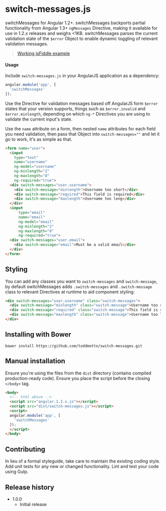 # switch-messages.js

switchMessages for Angular 1.2+. switchMessages backports partial functionality from Angular 1.3+ `ngMessages` Directive, making it available for use in 1.2.x releases and weighs &lt;1KB. switchMessages parses the current validation state of the `$error` Object to enable dynamic toggling of relevant validation messages.

> [Working jsFiddle example](http://jsfiddle.net/toddmotto/vfu3jde2)

#### Usage
Include `switch-messages.js` in your AngularJS application as a dependency:

```js
angular.module('app', [
  'switchMessages'
]);
```

Use the Directive for validation messages based off AngularJS form `$error` states that your version supports, things such as `$error.invalid` and `$error.minlength`, depending on which `ng-*` Directives you are using to validate the current input's state.

Use the `name` attribute on a form, then nested `name` attributes for each field you need validation, then pass that Object into `switch-messages=""` and let it go to work, it's as simple as that.

```html
<form name="user">
  <input 
    type="text" 
    name="username" 
    ng-model="username" 
    ng-minlength="2" 
    ng-maxlength="8" 
    ng-required="true">
  <div switch-messages="user.username">
    <div switch-message="minlength">Username too short</div>
    <div switch-message="required">This field is required</div>
    <div switch-message="maxlength">Username too long</div>
  </div>
  <input 
      type="email" 
      name="email" 
      ng-model="email" 
      ng-minlength="2" 
      ng-maxlength="8" 
      ng-required="true">
  <div switch-messages="user.email">
    <div switch-message="email">Must be a valid email</div>
  </div>
</form>
```

## Styling
You can add any classes you want to `switch-messages` and `switch-message`, by default switchMessages adds `.switch-messages` and `.switch-message` class to relevant Directives at runtime to aid component styling:

```html
<div switch-messages="user.username" class="switch-messages">
  <div switch-message="minlength" class="switch-message">Username too short</div>
  <div switch-message="required" class="switch-message">This field is required</div>
  <div switch-message="maxlength" class="switch-message">Username too long</div>
</div>
```

## Installing with Bower

```
bower install https://github.com/toddmotto/switch-messages.git
```

## Manual installation
Ensure you're using the files from the `dist` directory (contains compiled production-ready code). Ensure you place the script before the closing `</body>` tag.

```html
<body>
  <!-- html above -->
  <script src="angular.1.2.x.js"></script>
  <script src="dist/switch-messages.js"></script>
  <script>
  angular.module('app', [
    'switchMessages'
  ]);
  </script>
</body>
```

## Contributing
In lieu of a formal styleguide, take care to maintain the existing coding style. Add unit tests for any new or changed functionality. Lint and test your code using Gulp.

## Release history

- 1.0.0
  - Initial release
